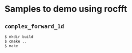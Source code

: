 # Samples to demo using rocfft

## `complex_forward_1d`

``` bash
$ mkdir build
$ cmake ..
$ make
```

